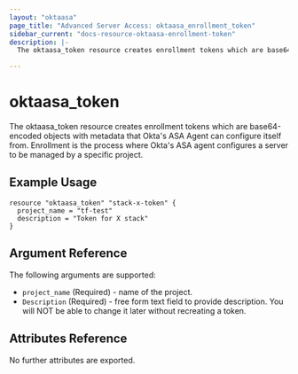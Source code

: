 ```yaml
---
layout: "oktaasa"
page_title: "Advanced Server Access: oktaasa_enrollment_token"
sidebar_current: "docs-resource-oktaasa-enrollment-token"
description: |-
  The oktaasa_token resource creates enrollment tokens which are base64-encoded objects with metadata that Okta's ASA Agent can configure itself from.  Enrollment is the process where Okta's ASA agent configures a server to be managed by a specific project.

---
```


# oktaasa\_token

The oktaasa_token resource creates enrollment tokens which are base64-encoded objects with metadata that Okta's ASA Agent can configure itself from.  Enrollment is the process where Okta's ASA agent configures a server to be managed by a specific project.

## Example Usage

```hcl
resource "oktaasa_token" "stack-x-token" {
  project_name = "tf-test"
  description = "Token for X stack"
}
```


## Argument Reference

The following arguments are supported:

* `project_name` (Required) - name of the project.
* `Description` (Required) - free form text field to provide description. You will NOT be able to change it later without recreating a token.


## Attributes Reference

No further attributes are exported.


